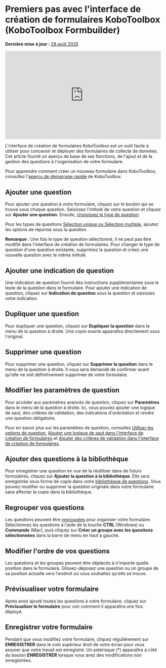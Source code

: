# Premiers pas avec l'interface de création de formulaires KoboToolbox (KoboToolbox Formbuilder)
**Dernière mise à jour :** <a href="https://github.com/kobotoolbox/docs/blob/3603101b7e96b31f44788dcc0f9e72115c9a1c4b/source/formbuilder.md" class="reference">28 août 2025</a>

<iframe src="https://www.youtube.com/embed/PFL1_rBB5Q8?si=RkwB2XGHppAK-RRF" style="width: 100%; aspect-ratio: 16 / 9; height: auto; border: 0;" title="YouTube video player" frameborder="0" allow="accelerometer; autoplay; clipboard-write; encrypted-media; gyroscope; picture-in-picture; web-share" allowfullscreen></iframe>

L'interface de création de formulaires KoboToolbox est un outil facile à utiliser pour concevoir et déployer des formulaires de collecte de données. Cet article fournit un aperçu de base de ses fonctions, de l'ajout et de la gestion des questions à l'organisation de votre formulaire.

<p class="note">
    Pour apprendre comment créer un nouveau formulaire dans KoboToolbox, consultez l'<a href="https://support.kobotoolbox.org/fr/quick_start.html">aperçu de démarrage rapide</a> de KoboToolbox.
</p>

## Ajouter une question

Pour ajouter une question à votre formulaire, cliquez sur le bouton <i class="k-icon k-icon-plus"></i> qui se trouve sous chaque question. Saisissez l'intitulé de votre question et cliquez sur **Ajouter une question**. Ensuite,
[choisissez le type de question](question_types.md).

Pour les types de questions [Sélection unique ou Sélection multiple](select_one_and_select_many.md), ajoutez les options de réponse sous la question.

<p class="note">
<strong>Remarque</strong> : Une fois le type de question sélectionné, il ne peut pas être modifié dans l'interface de création de formulaires. Pour changer le type de question d'une question existante, supprimez la question et créez une nouvelle question avec le même intitulé.
</p>

## Ajouter une indication de question

Une indication de question fournit des instructions supplémentaires sous le texte de la question dans le formulaire. Pour ajouter une indication de question, cliquez sur **Indication de question** sous la question et saisissez votre indication.

## Dupliquer une question

Pour dupliquer une question, cliquez sur <i class="k-icon-duplicate"></i> **Dupliquer la question** dans le menu de la question à droite. Une copie exacte apparaîtra directement sous l'original.

## Supprimer une question

Pour supprimer une question, cliquez sur <i class="k-icon-trash"></i> **Supprimer la question** dans le menu de la question à droite. Il vous sera demandé de confirmer avant qu'elle ne soit définitivement supprimée de votre formulaire.

## Modifier les paramètres de question

Pour accéder aux paramètres avancés de question, cliquez sur <i class="k-icon-settings"></i> **Paramètres** dans le menu de la question à droite. Ici, vous pouvez ajouter une logique de saut, des critères de validation, des indications d'orientation et rendre une question obligatoire.

<p class="note">
Pour en savoir plus sur les paramètres de question, consultez <a href="question_options.html">Utiliser les options de question</a>, <a href="skip_logic.html">Ajouter une logique de saut dans l'interface de création de formulaires</a> et <a href="validation_criteria.html">Ajouter des critères de validation dans l'interface de création de formulaires</a>.
</p>

## Ajouter des questions à la bibliothèque

Pour enregistrer une question en vue de la réutiliser dans de futurs formulaires, cliquez sur <i class="k-icon-folder-plus"></i> **Ajouter la question à la bibliothèque**. Elle sera enregistrée sous forme de copie dans votre [bibliothèque de questions](question_library.md). Vous pouvez modifier ou supprimer la question originale dans votre formulaire sans affecter la copie dans la bibliothèque.

## Regrouper vos questions

Les questions peuvent être [regroupées](group_repeat.md) pour organiser votre formulaire. Sélectionnez les questions à l'aide de la touche **CTRL** (Windows) ou **Commande** (Mac), puis cliquez sur <i class="k-icon k-icon-group"></i> **Créer un groupe avec les questions sélectionnées** dans la barre de menu en haut à gauche.

## Modifier l'ordre de vos questions

Les questions et les groupes peuvent être déplacés à n'importe quelle position dans le formulaire. Glissez-déposez une question ou un groupe de sa position actuelle vers l'endroit où vous souhaitez qu'elle se trouve.

## Prévisualiser votre formulaire

Après avoir ajouté toutes les questions à votre formulaire, cliquez sur <i class="k-icon k-icon-view"></i> **Prévisualiser le formulaire** pour voir comment il apparaîtra une fois déployé.

## Enregistrer votre formulaire

Pendant que vous modifiez votre formulaire, cliquez régulièrement sur **ENREGISTRER** dans le coin supérieur droit de votre écran pour vous assurer que votre travail est enregistré. Un astérisque (*) apparaîtra à côté du bouton **ENREGISTRER** lorsque vous avez des modifications non enregistrées.